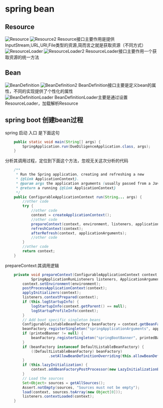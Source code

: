 # spring bean
## Resource 
![Resource](./Resource.png)
![Resource2](./Resource2.png)
Resource接口主要作用是提供InputStream,URL,URI,File类型的资源,简而言之就是获取资源（不同方式）  
![ResourceLoader](./ResourceLoader.png)
![ResourceLoader2](./ResourceLoader2.png)
ResourceLoader接口主要作用一个获取资源的统一方法

## Bean  
![BeanDefinition](./BeanDefinition.png)
![BeanDefinition2](./BeanDefinition2.png)
BeanDefinition接口主要是定义bean的属性，不同的实现提供了个性化的属性  
![BeanDefinitionLoader](./BeanDefinitionLoader.png)
BeanDefinitionLoader主要是通过设置ResourceLoader，加载解析Resource
## spring boot 创建bean过程
spring 启动 入口 是下面这句  
```Java
    public static void main(String[] args) {
        SpringApplication.run(DueDiligenceApplication.class, args);
    }
```
分析其调用过程，定位到下面这个方法，忽视无关这次分析的代码
```Java
	/**
	 * Run the Spring application, creating and refreshing a new
	 * {@link ApplicationContext}.
	 * @param args the application arguments (usually passed from a Java main method)
	 * @return a running {@link ApplicationContext}
	 */
	public ConfigurableApplicationContext run(String... args) {
        //other code
		try {
			//other code
			context = createApplicationContext();
            //other code
			prepareContext(context, environment, listeners, applicationArguments, printedBanner);
			refreshContext(context);
			afterRefresh(context, applicationArguments);
			//other code
		}
		//other code
		return context;
	}
```
prepareContext:其调用逻辑
```Java
	private void prepareContext(ConfigurableApplicationContext context, ConfigurableEnvironment environment,
			SpringApplicationRunListeners listeners, ApplicationArguments applicationArguments, Banner printedBanner) {
		context.setEnvironment(environment);
		postProcessApplicationContext(context);
		applyInitializers(context);
		listeners.contextPrepared(context);
		if (this.logStartupInfo) {
			logStartupInfo(context.getParent() == null);
			logStartupProfileInfo(context);
		}
		// Add boot specific singleton beans
		ConfigurableListableBeanFactory beanFactory = context.getBeanFactory();
		beanFactory.registerSingleton("springApplicationArguments", applicationArguments);
		if (printedBanner != null) {
			beanFactory.registerSingleton("springBootBanner", printedBanner);
		}
		if (beanFactory instanceof DefaultListableBeanFactory) {
			((DefaultListableBeanFactory) beanFactory)
					.setAllowBeanDefinitionOverriding(this.allowBeanDefinitionOverriding);
		}
		if (this.lazyInitialization) {
			context.addBeanFactoryPostProcessor(new LazyInitializationBeanFactoryPostProcessor());
		}
		// Load the sources
		Set<Object> sources = getAllSources();
		Assert.notEmpty(sources, "Sources must not be empty");
		load(context, sources.toArray(new Object[0]));
		listeners.contextLoaded(context);
	}
```

